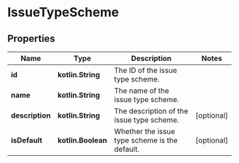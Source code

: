 
# IssueTypeScheme

## Properties
Name | Type | Description | Notes
------------ | ------------- | ------------- | -------------
**id** | **kotlin.String** | The ID of the issue type scheme. | 
**name** | **kotlin.String** | The name of the issue type scheme. | 
**description** | **kotlin.String** | The description of the issue type scheme. |  [optional]
**isDefault** | **kotlin.Boolean** | Whether the issue type scheme is the default. |  [optional]



